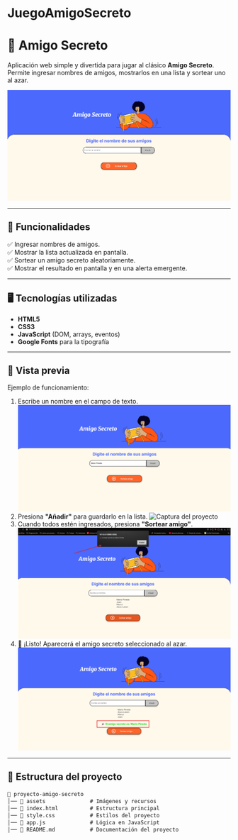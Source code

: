 # JuegoAmigoSecreto


# 🎁 Amigo Secreto

Aplicación web simple y divertida para jugar al clásico **Amigo Secreto**.  
Permite ingresar nombres de amigos, mostrarlos en una lista y sortear uno al azar.  

![Captura del proyecto](assets/PantallaPrincipal.png)

---

## 🚀 Funcionalidades

✅ Ingresar nombres de amigos.  
✅ Mostrar la lista actualizada en pantalla.  
✅ Sortear un amigo secreto aleatoriamente.  
✅ Mostrar el resultado en pantalla y en una alerta emergente.  

---

## 🖥️ Tecnologías utilizadas

- **HTML5**
- **CSS3**
- **JavaScript** (DOM, arrays, eventos)
- **Google Fonts** para la tipografía

---

## 📸 Vista previa

Ejemplo de funcionamiento:

1. Escribe un nombre en el campo de texto.
![Captura del proyecto](assets/escribirNombre.png)
3. Presiona **"Añadir"** para guardarlo en la lista.
![Captura del proyecto](assets/añadirNombre.png) 
5. Cuando todos estén ingresados, presiona **"Sortear amigo"**.
![Captura del proyecto](assets/nombreSorteado.png)   
7. 🎉 ¡Listo! Aparecerá el amigo secreto seleccionado al azar.
![Captura del proyecto](assets/sorteo.png) 

---

## 📂 Estructura del proyecto

```plaintext
📁 proyecto-amigo-secreto
│── 📁 assets              # Imágenes y recursos
│── 📄 index.html          # Estructura principal
│── 📄 style.css           # Estilos del proyecto
│── 📄 app.js              # Lógica en JavaScript
│── 📄 README.md           # Documentación del proyecto
